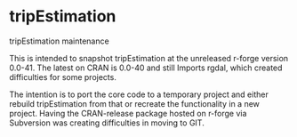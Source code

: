 tripEstimation
==============

tripEstimation maintenance

This is intended to snapshot tripEstimation at the unreleased r-forge version 0.0-41. 
The latest on CRAN is 0.0-40 and still Imports rgdal, which created difficulties for some projects. 

The intention is to port the core code to a temporary project and either rebuild tripEstimation from that or recreate the functionality in a new project. 
Having the CRAN-release package hosted on r-forge via Subversion was creating difficulties in moving to GIT. 


